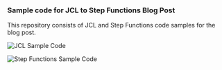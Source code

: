 ### Sample code for JCL to Step Functions Blog Post

This repository consists of JCL and Step Functions code samples for the blog post.

![JCL Sample Code](/Mainframe)

![Step Functions Sample Code](/Stepfunctions)